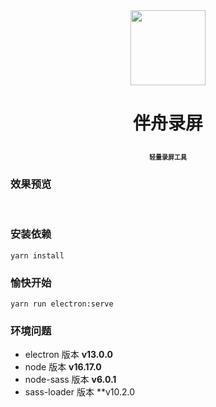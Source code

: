 <div align="center">
  <img src="https://s2.loli.net/2022/10/27/l47ARZE1CKPecmV.png" width="120"/>
  <h1 style="border-bottom:0">
    <p>伴舟录屏</p>
    <p style="font-size:10px;">轻量录屏工具</p>
  </h1>
</div>

### 效果预览

<br/>

### 安装依赖

```
yarn install
```

### 愉快开始

```
yarn run electron:serve
```

### 环境问题

- electron 版本 **v13.0.0**
- node 版本 **v16.17.0**  
- node-sass 版本 **v6.0.1**
- sass-loader 版本 **v10.2.0
